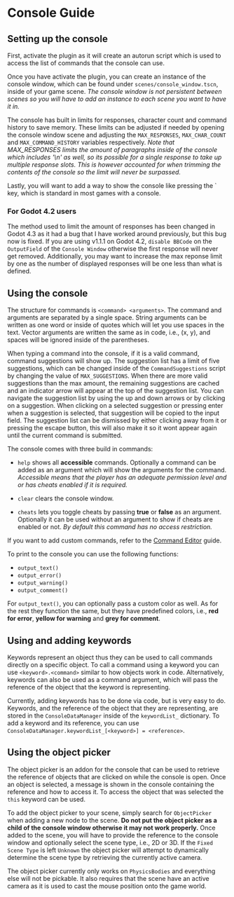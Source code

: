 # Console Guide

## Setting up the console

First, activate the plugin as it will create an autorun script which is used to access the list of commands that the console can use.

Once you have activate the plugin, you can create an instance of the console window, which can be found under `scenes/console_window.tscn`, inside of your game scene.
*The console window is not persistent between scenes so you will have to add an instance to each scene you want to have it in.*

The console has built in limits for responses, character count and command history to save memory. These limits can be adjusted if needed by opening the console window scene and adjusting the `MAX_RESPONSES`, `MAX_CHAR_COUNT` and `MAX_COMMAND_HISTORY` variables respectively. *Note that MAX_RESPONSES limits the amount of paragraphs inside of the console which includes '\n' as well, so its possible for a single response to take up multiple response slots. This is however accounted for when trimming the contents of the console so the limit will never be surpassed.*

Lastly, you will want to add a way to show the console like pressing the ` key, which is standard in most games with a console.

### For Godot 4.2 users

The method used to limit the amount of responses has been changed in Godot 4.3 as it had a bug that I have worked around previously, but this bug now is fixed. If you are using v1.1.1 on Godot 4.2, `disable BBCode` on the `OutputField` of the `Console Window` otherwise the first response will never get removed. Additionally, you may want to increase the max reponse limit by one as the number of displayed responses will be one less than what is defined.

## Using the console

The structure for commands is `<command> <arguments>`. The command and arguments are separated by a single space. String arguments can be written as one word or inside of quotes which will let you use spaces in the text. Vector arguments are written the same as in code, i.e., (x, y), and spaces will be ignored inside of the parentheses.

When typing a command into the console, if it is a valid command, command suggestions will show up. The suggestion list has a limit of five suggestions, which can be changed inside of the `CommandSuggestions` script by changing the value of `MAX_SUGGESTIONS`. When there are more valid suggestions than the max amount, the remaining suggestions are cached and an indicator arrow will appear at the top of the suggestion list. You can navigate the suggestion list by using the up and down arrows or by clicking on a suggestion. When clicking on a selected suggestion or pressing enter when a suggestion is selected, that suggestion will be copied to the input field. The suggestion list can be dismissed by either clicking away from it or pressing the escape button, this will also make it so it wont appear again until the current command is submitted.

The console comes with three build in commands:
- `help` shows all **accessible** commands. Optionally a command can be added as an argument which will show the arguments for the command. *Accessible means that the player has an adequate permission level and or has cheats enabled if it is required.*

- `clear` clears the console window.

- `cheats` lets you toggle cheats by passing **true** or **false** as an argument. Optionally it can be used without an argument to show if cheats are enabled or not. *By default this command has no access restriction.*

If you want to add custom commands, refer to the [Command Editor](command_editor_guide.md) guide.

To print to the console you can use the following functions:
- `output_text()`
- `output_error()`
- `output_warning()`
- `output_comment()`

For `output_text()`, you can optionally pass a custom color as well. As for the rest they function the same, but they have predefined colors, i.e., **red for error**, **yellow for warning** and **grey for comment**.

## Using and adding keywords

Keywords represent an object thus they can be used to call commands directly on a specific object. To call a command using a keyword you can use `<keyword>.<command>` similar to how objects work in code. Alternatively, keywords can also be used as a command argument, which will pass the reference of the object that the keyword is representing.

Currently, adding keywords has to be done via code, but is very easy to do. Keywords, and the reference of the object that they are representing, are stored in the `ConsoleDataManager` inside of the `keywordList_` dictionary. To add a keyword and its reference, you can use `ConsoleDataManager.keywordList_[<keyword>] = <reference>`.


## Using the object picker

The object picker is an addon for the console that can be used to retrieve the reference of objects that are clicked on while the console is open. Once an object is selected, a message is shown in the console containing the reference and how to access it. To access the object that was selected the `this` keyword can be used.

To add the object picker to your scene, simply search for `ObjectPicker` when adding a new node to the scene. **Do not put the object picker as a child of the console window otherwise it may not work properly.** Once added to the scene, you will have to provide the reference to the console window and optionally select the scene type, i.e., 2D or 3D. If the `Fixed Scene Type` is left `Unknown` the object picker will attempt to dynamically determine the scene type by retrieving the currently active camera.

The object picker currently only works on `PhysicsBodies` and everything else will not be pickable. It also requires that the scene have an active camera as it is used to cast the mouse position onto the game world.